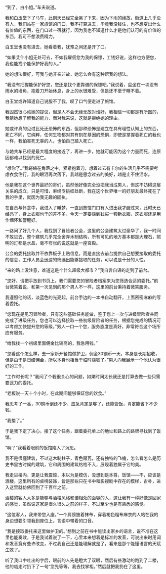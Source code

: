 “到了，白小姐。”车夫说道。

我和白玉堂下了马车，此刻天已经完全黑了下来，因为下雨的缘故，街道上几乎没有人，我们站在一家旅馆的门口，我不打算进去，毕竟我没钱住，也不想变出什么有价值的东西，在门口过一宿就行，因为我也不知道什么才是他们认可的有价值的东西，我可不想浪费精力。

白玉堂也没有进去，她看着我，犹豫之间还是开了口。

“如果艾什小姐无处可去，不如我雇佣您为我的保镖，工钱好说，这样也方便您，我也能找个能保护好我的人。”

她的想法很好，可我与她非亲非故，她怎么会有这种帮我的想法。

“我没有把握能保护好您，您还是找个更靠谱的保镖吧。”我说着，盘坐在一块没有雨水的墙角，抱着刀开始休息，身上的水很难受，但是还不至于睡不着。

白玉堂或许知道自己说服不了我，叹了口气便走进了旅馆。

我固然很心动她的提议，但是人不会无缘无故对谁好，我相信一切都是有所图的，我猜她想了解我的能力，而对我来说，这就是拒绝她的理由。

她或许真的见过比死还恐怖的东西，但那种恐怖是建立在具有理性认知上的东西，死亡不同，它纯粹，任何生物都对其有刻在基因的恐惧，即使是掌握着死亡的我也一样，我怕害死无辜的人，也怕自己踏入死亡。

与她共车已经是最大程度的接近了，再进一步，她就可能因为这个力量而死，连原因都难以找到的死亡。

“想你了。”我蜷缩在角落之中，紧紧抱着刀，想着过去有卡尔的生活几乎不需要考虑衣食住行，我的眼泪再次落下，我越是思念过去的美好，越是止不住泪水。

他是我在这个世界最好的哥们，虽然他好像完全没把我当成男人，但这不妨碍这层关系的成立，只是可惜，麻绳专挑细处断，我在这个世界唯一的好朋友最终死在了我的手里，就因为我无趣的固执。

在自责与怀念中，我进入了睡梦，一直到旅馆门口有人进出我才醒过来，此时天已经亮了，身上衣服也干的差不多，今天一定要赚到钱买一套新衣服，这衣服还是用作缅怀和警醒好。

一路问了好几个人，我找到了冒险者公会，这里的公会建筑太过豪华了，我一时间不敢进去，整个建筑几乎完全舍弃木制结构，所有可见的地方基本都是大理石，照明的灯都是水晶，毫不夸张的说这就是一座宫殿。

公会的委托接取并不依靠板子上贴信息，而是直接去前台提供自己想要接取的委托的信息，工作人员会迅速的筛选出能够接取的任务，可以说是十分的人性。

“来的路上没注意，难道这是个什么超级大都市？”我自言自语的走到了前台。

“您好，请把手放到书页上，我们需要您的冒险者档案来为您筛选合适的委托。”前台微笑着说，和第一次见到的那个男人不一样，这里的前台秉持着微笑服务。

我遵照他的话，淡蓝色的光亮起，前台手边的一本书自动翻开，上面密密麻麻的写着委托。

“您现在是见习冒险者，只有这些基础任务能做，鉴于您上一次与进级冒险者共同完成了进级任务，您也可以选择接取一些初级冒险者的任务，根据您完成的情况可以考虑加快提升您的等级。”男人一口一个您，服务态度是真好，非常符合这个场所应有服务。

“给我找一个初级里面佣金比较高的，我急用钱。”

“您看这个怎么样，去一家新开餐馆做护卫，佣金30铜币一天，本身是长期招收，但是由于是日结佣金，所以本身也相当于临时赚钱了。”男人向我展示一个他认为很好的工作。

“工作时长呢？”我问了个我很关心的问题，如果时间太长我还是打算去做一些只需要武力的委托。

“老板说一天十个小时，在此期间能够保证您的饮食。”

我思考了一番，30铜币倒还不少，应急肯定是够了，还能管饭，肯定能省下不少钱。

“我接了。”

于是我下定了决心，接了这个任务，跟着委托单上的地址和路上的路牌寻找到了饭馆。

“啊？”我看着眼前的饭馆陷入了沉思。

我不是很懂建筑，不过这木制柱子，青色房瓦，还有独特的飞檐，怎么看怎么是历史书里古时候的建筑，它和周围的建筑格格不入，展现着独属于它的美。

我走进楼内，更是让我震惊，本以为是模仿，没想到是本尊，饭馆——不，应该是酒楼，这里所有的桌椅装饰，皆是那些只在书中和影视剧中存在的模样，古朴，进入这里就仿佛回到了千百年之前。

酒楼的客人大多是能够与酒楼风格和谐相处的面容的人，这让我有一种好像是回家的感觉，虽然说这家是很久很久之前的样子，不过至少也是有熟悉的感觉。

“这位客人，我来带您入座。”一个肩膀披着抹布，穿着褐色粗布麻衣的人站在我的身边想要引领我到座位上，言语中带着的口音。

“我是接取委托来这里做护卫的。”想到之前在书中能读出家乡的语言，说不准在这里也能奏效，于是我试着说了一下，心里本来想着是标准的发音，可说出来时用词和发音竟有些许改变，不过我自己还是能理解就是了，看来是那个能懂语言的天赋生效了。

听了我口中吐出的字后，眼前的人先是瞪大了双眼，然后有些激动的跑到了二楼，他的临走时扔下了一句“您先等等，我去找掌柜。”然后就把我扔在了这里。




